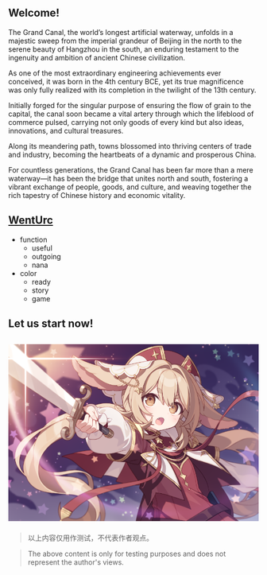 ## Welcome!

 The Grand Canal, the world’s longest artificial waterway, unfolds in a majestic sweep from the imperial grandeur of Beijing in the north to the serene beauty of Hangzhou in the south, an enduring testament to the ingenuity and ambition of ancient Chinese civilization. 
 
 As one of the most extraordinary engineering achievements ever conceived, it was born in the 4th century BCE, yet its true magnificence was only fully realized with its completion in the twilight of the 13th century. 
 
 Initially forged for the singular purpose of ensuring the flow of grain to the capital, the canal soon became a vital artery through which the lifeblood of commerce pulsed, carrying not only goods of every kind but also ideas, innovations, and cultural treasures.
 
 Along its meandering path, towns blossomed into thriving centers of trade and industry, becoming the heartbeats of a dynamic and prosperous China. 
 
 For countless generations, the Grand Canal has been far more than a mere waterway—it has been the bridge that unites north and south, fostering a vibrant exchange of people, goods, and culture, and weaving together the rich tapestry of Chinese history and economic vitality.

[WentUrc](https://wenturc.com/)
---
- function
  - useful
  - outgoing
  - nana
- color
  - ready
  - story
  - game

## Let us start now!

![img](img/illust_120487975_20241008_115241.png)
---

>以上内容仅用作测试，不代表作者观点。

>The above content is only for testing purposes and does not represent the author's views.
